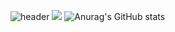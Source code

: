 ![header](https://capsule-render.vercel.app/api?type=transparent&text=[Hyung%20gun%20Gihub]&animation=twinkling&fontSize=90&fontColor=d6ace6)
<img src="https://img.shields.io/badge/Android-3DDC84?style=flat-square&logo=Android&logoColor=white"/>
![Anurag's GitHub stats](https://github-readme-stats.vercel.app/api?username=Hyung-Gunny&show_icons=true&theme=radical)
